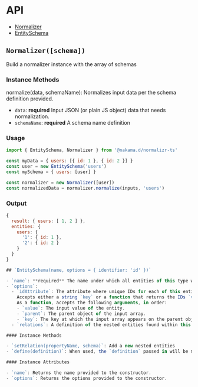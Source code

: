 # API

- [Normalizer](#Normalizer)
- [EntitySchema](#EntitySchema)

## `Normalizer([schema])`

Build a normalizer instance with the array of schemas

### Instance Methods
normalize(data, schemaName): Normalizes input data per the schema definition provided.

- `data`: **required** Input JSON (or plain JS object) data that needs normalization.
- `schemaName`: **required** A schema name definition

### Usage

```js
import { EntitySchema, Normalizer } from '@nakama.d/normalizr-ts'

const myData = { users: [{ id: 1 }, { id: 2 }] }
const user = new EntitySchema('users')
const mySchema = { users: [user] }

const normalizer = new Normalizer([user])
const normalizedData = normalizer.normalize(inputs, 'users')
```

### Output

```js
{
  result: { users: [ 1, 2 ] },
  entities: {
    users: {
      '1': { id: 1 },
      '2': { id: 2 }
    }
  }
}

## `EntitySchema(name, options = { identifier: 'id' })`

- `name`: **required** The name under which all entities of this type will be listed in the normalized response. Must be a string name.
- `options`:
  - `idAttribute`: The attribute where unique IDs for each of this entity type can be found.  
    Accepts either a string `key` or a function that returns the IDs `value`. Defaults to `'id'`.  
    As a function, accepts the following arguments, in order:
    - `value`: The input value of the entity.
    - `parent`: The parent object of the input array.
    - `key`: The key at which the input array appears on the parent object.
  - `relations`: A definition of the nested entities found within this entity. Defaults to empty object. 

#### Instance Methods

- `setRelation(propertyName, schema)`: Add a new nested entities
- `define(definition)`: When used, the `definition` passed in will be merged with the original definition passed to the `Entity` constructor. This method tends to be useful for creating circular references in schema.

#### Instance Attributes

- `name`: Returns the name provided to the constructor.
- `options`: Returns the options provided to the constructor.